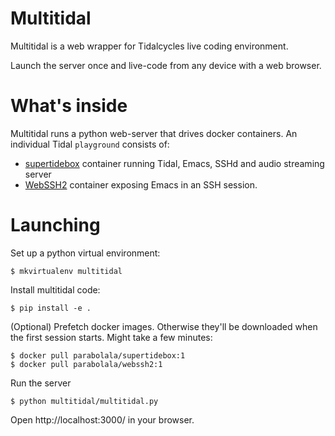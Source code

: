 # Multitidal

Multitidal is a web wrapper for Tidalcycles live coding environment.

Launch the server once and live-code from any device with a web browser.

# What's inside

Multitidal runs a python web-server that drives docker containers. An individual Tidal  `playground` consists of:

 * [supertidebox](https://github.com/efairbanks/supertidebox) container running Tidal, Emacs, SSHd and audio streaming server
 * [WebSSH2](https://github.com/billchurch/webssh2) container exposing Emacs in an SSH session.

# Launching

Set up a python virtual environment:

    $ mkvirtualenv multitidal

Install multitidal code:

    $ pip install -e .

(Optional) Prefetch docker images. Otherwise they'll be downloaded when the first session starts. Might take a few minutes:

    $ docker pull parabolala/supertidebox:1
    $ docker pull parabolala/webssh2:1

Run the server

    $ python multitidal/multitidal.py

Open http://localhost:3000/ in your browser.
